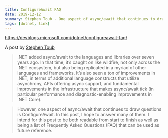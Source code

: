 ```yaml
---
title: ConfigureAwait FAQ
date: 2019-12-12
summary: Stephen Toub - One aspect of async/await that continues to draw questions is ConfigureAwait. In this post, I hope to answer many of them. I intend for this post to be both readable from start to finish as well as being a list of Frequently Asked Questions (FAQ) that can be used as future reference.
tags: [dotnet, link]
---
```


https://devblogs.microsoft.com/dotnet/configureawait-faq/

A post by [Stephen Toub](https://devblogs.microsoft.com/dotnet/author/stephen_toubhotmail-com/)

>.NET added async/await to the languages and libraries over seven years ago. In that time, it’s caught on like wildfire, not only across the .NET ecosystem, but also being replicated in a myriad of other languages and frameworks. It’s also seen a ton of improvements in .NET, in terms of additional language constructs that utilize asynchrony, APIs offering async support, and fundamental improvements in the infrastructure that makes async/await tick (in particular performance and diagnostic-enabling improvements in .NET Core).

>However, one aspect of async/await that continues to draw questions is ConfigureAwait. In this post, I hope to answer many of them. I intend for this post to be both readable from start to finish as well as being a list of Frequently Asked Questions (FAQ) that can be used as future reference.